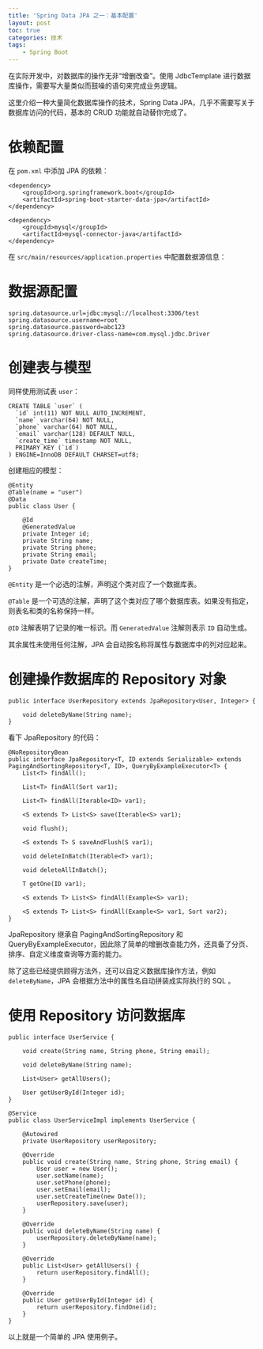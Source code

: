 ```yaml
---
title: 'Spring Data JPA 之一：基本配置'
layout: post
toc: true
categories: 技术
tags:
    - Spring Boot
---
```


在实际开发中，对数据库的操作无非“增删改查”。使用 JdbcTemplate 进行数据库操作，需要写大量类似而鼓噪的语句来完成业务逻辑。

这里介绍一种大量简化数据库操作的技术，Spring Data JPA，几乎不需要写关于数据库访问的代码，基本的 CRUD 功能就自动替你完成了。

# 依赖配置

在 `pom.xml` 中添加 JPA 的依赖：

```
<dependency>
    <groupId>org.springframework.boot</groupId>
    <artifactId>spring-boot-starter-data-jpa</artifactId>
</dependency>

<dependency>
    <groupId>mysql</groupId>
    <artifactId>mysql-connector-java</artifactId>
</dependency>
```

在 `src/main/resources/application.properties` 中配置数据源信息：

# 数据源配置

```
spring.datasource.url=jdbc:mysql://localhost:3306/test
spring.datasource.username=root
spring.datasource.password=abc123
spring.datasource.driver-class-name=com.mysql.jdbc.Driver
```

# 创建表与模型

同样使用测试表 `user`：

```
CREATE TABLE `user` (
  `id` int(11) NOT NULL AUTO_INCREMENT,
  `name` varchar(64) NOT NULL,
  `phone` varchar(64) NOT NULL,
  `email` varchar(128) DEFAULT NULL,
  `create_time` timestamp NOT NULL,
  PRIMARY KEY (`id`)
) ENGINE=InnoDB DEFAULT CHARSET=utf8;
```

创建相应的模型：

```
@Entity
@Table(name = "user")
@Data
public class User {

    @Id
    @GeneratedValue
    private Integer id;
    private String name;
    private String phone;
    private String email;
    private Date createTime;
}
```

`@Entity` 是一个必选的注解，声明这个类对应了一个数据库表。

`@Table` 是一个可选的注解，声明了这个类对应了哪个数据库表。如果没有指定，则表名和类的名称保持一样。

`@ID` 注解表明了记录的唯一标识。而 `GeneratedValue` 注解则表示 `ID` 自动生成。

其余属性未使用任何注解，JPA 会自动按名称将属性与数据库中的列对应起来。

# 创建操作数据库的 Repository 对象

```
public interface UserRepository extends JpaRepository<User, Integer> {

    void deleteByName(String name);
}
```

看下 JpaRepository 的代码：

```
@NoRepositoryBean
public interface JpaRepository<T, ID extends Serializable> extends PagingAndSortingRepository<T, ID>, QueryByExampleExecutor<T> {
    List<T> findAll();

    List<T> findAll(Sort var1);

    List<T> findAll(Iterable<ID> var1);

    <S extends T> List<S> save(Iterable<S> var1);

    void flush();

    <S extends T> S saveAndFlush(S var1);

    void deleteInBatch(Iterable<T> var1);

    void deleteAllInBatch();

    T getOne(ID var1);

    <S extends T> List<S> findAll(Example<S> var1);

    <S extends T> List<S> findAll(Example<S> var1, Sort var2);
}
```

JpaRepository 继承自 PagingAndSortingRepository 和 QueryByExampleExecutor，因此除了简单的增删改查能力外，还具备了分页、排序、自定义维度查询等方面的能力。

除了这些已经提供顾得方法外，还可以自定义数据库操作方法，例如 `deleteByName`，JPA 会根据方法中的属性名自动拼装成实际执行的 SQL 。

# 使用 Repository 访问数据库

```
public interface UserService {

    void create(String name, String phone, String email);

    void deleteByName(String name);

    List<User> getAllUsers();

    User getUserById(Integer id);
}

@Service
public class UserServiceImpl implements UserService {

    @Autowired
    private UserRepository userRepository;

    @Override
    public void create(String name, String phone, String email) {
        User user = new User();
        user.setName(name);
        user.setPhone(phone);
        user.setEmail(email);
        user.setCreateTime(new Date());
        userRepository.save(user);
    }

    @Override
    public void deleteByName(String name) {
        userRepository.deleteByName(name);
    }

    @Override
    public List<User> getAllUsers() {
        return userRepository.findAll();
    }

    @Override
    public User getUserById(Integer id) {
        return userRepository.findOne(id);
    }
}
```

以上就是一个简单的 JPA 使用例子。